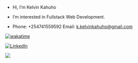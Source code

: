 <!---
ke-stack/ke-stack is a ✨ special ✨ repository because its `README.md` (this file) appears on your GitHub profile.
You can click the Preview link to take a look at your changes.
Comments are never displayed
--->
- Hi, I’m Kelvin Kahuho
  
- I’m interested in Fullstack Web Development.

- Phone: +254741559592 Email: k.kelvinkahuho@gmail.com
  
[![wakatime](https://wakatime.com/badge/user/0adb85b0-f257-4e16-9823-52c8a627fa3a.svg)](https://wakatime.com/@0adb85b0-f257-4e16-9823-52c8a627fa3a)

[![LinkedIn](https://img.shields.io/badge/LinkedIn-%230077B5.svg?logo=linkedin&logoColor=white)](https://www.linkedin.com/in/kelvin-kahuho-26a5911b7/?lipi=urn%3Ali%3Apage%3Ad_flagship3_search_srp_jobs%3BTvhgAudVRfaDt2PciTh4WA%3D%3D)

![](https://github-readme-stats.vercel.app/api/top-langs/?username=kelvin-kahuho&theme=dark&hide_border=true&include_all_commits=false&count_private=false&layout=compact)
